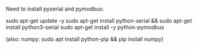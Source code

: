 Need to install pyserial and pymodbus:

sudo apt-get update -y
sudo apt-get install python-serial && sudo apt-get install python3-serial
sudo apt-get install -y python-pymodbus

(also: numpy: sudo apt install python-pip && pip install numpy)
